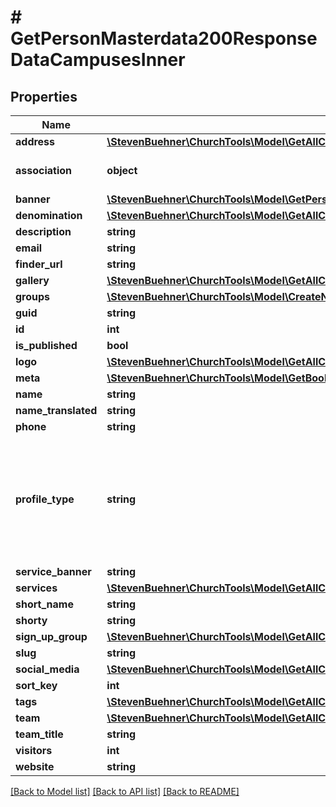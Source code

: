 # # GetPersonMasterdata200ResponseDataCampusesInner

## Properties

Name | Type | Description | Notes
------------ | ------------- | ------------- | -------------
**address** | [**\StevenBuehner\ChurchTools\Model\GetAllCampuses200ResponseDataInnerAddress**](GetAllCampuses200ResponseDataInnerAddress.md) |  |
**association** | **object** | Will be the same for all profiles. | [optional]
**banner** | [**\StevenBuehner\ChurchTools\Model\GetPersonMasterdata200ResponseDataCampusesInnerBanner**](GetPersonMasterdata200ResponseDataCampusesInnerBanner.md) |  |
**denomination** | [**\StevenBuehner\ChurchTools\Model\GetAllCampuses200ResponseDataInnerDenomination**](GetAllCampuses200ResponseDataInnerDenomination.md) |  |
**description** | **string** |  |
**email** | **string** |  |
**finder_url** | **string** |  |
**gallery** | [**\StevenBuehner\ChurchTools\Model\GetAllCampuses200ResponseDataInnerBanner[]**](GetAllCampuses200ResponseDataInnerBanner.md) |  |
**groups** | [**\StevenBuehner\ChurchTools\Model\CreateNewCampus201ResponseDataGroupsInner[]**](CreateNewCampus201ResponseDataGroupsInner.md) |  |
**guid** | **string** |  |
**id** | **int** |  |
**is_published** | **bool** |  |
**logo** | [**\StevenBuehner\ChurchTools\Model\GetAllCampuses200ResponseDataInnerBanner**](GetAllCampuses200ResponseDataInnerBanner.md) |  |
**meta** | [**\StevenBuehner\ChurchTools\Model\GetBookings200ResponseDataInnerBaseMeta**](GetBookings200ResponseDataInnerBaseMeta.md) |  |
**name** | **string** |  |
**name_translated** | **string** |  |
**phone** | **string** |  |
**profile_type** | **string** | church: Church profile for this installation; campus: one specific campus profile |
**service_banner** | **string** |  |
**services** | [**\StevenBuehner\ChurchTools\Model\GetAllCampuses200ResponseDataInnerServicesInner[]**](GetAllCampuses200ResponseDataInnerServicesInner.md) |  |
**short_name** | **string** |  |
**shorty** | **string** |  |
**sign_up_group** | [**\StevenBuehner\ChurchTools\Model\GetAllCampuses200ResponseDataInnerSignUpGroup**](GetAllCampuses200ResponseDataInnerSignUpGroup.md) |  | [optional]
**slug** | **string** |  |
**social_media** | [**\StevenBuehner\ChurchTools\Model\GetAllCampuses200ResponseDataInnerSocialMedia**](GetAllCampuses200ResponseDataInnerSocialMedia.md) |  |
**sort_key** | **int** |  |
**tags** | [**\StevenBuehner\ChurchTools\Model\GetAllCampuses200ResponseDataInnerTagsInner[]**](GetAllCampuses200ResponseDataInnerTagsInner.md) |  |
**team** | [**\StevenBuehner\ChurchTools\Model\GetAllCampuses200ResponseDataInnerTeamInner[]**](GetAllCampuses200ResponseDataInnerTeamInner.md) |  |
**team_title** | **string** |  |
**visitors** | **int** |  |
**website** | **string** |  |

[[Back to Model list]](../../README.md#models) [[Back to API list]](../../README.md#endpoints) [[Back to README]](../../README.md)
